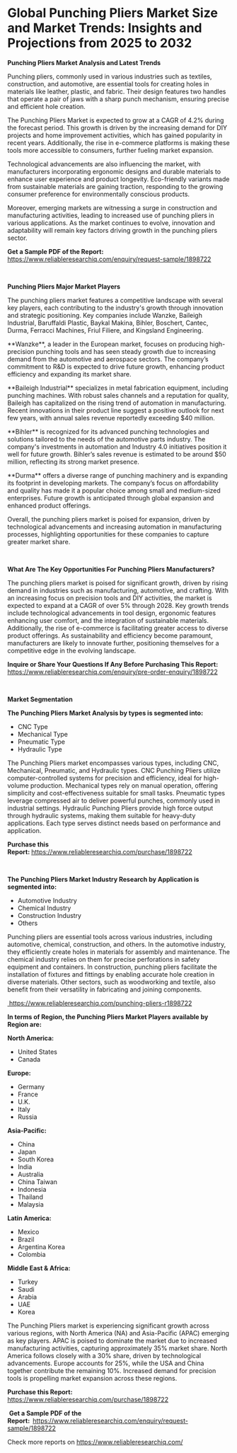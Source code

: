 <p><h1>Global Punching Pliers Market Size and Market Trends: Insights and Projections from 2025 to 2032</h1></p><p><strong>Punching Pliers Market Analysis and Latest Trends</strong></p>
<p><p>Punching pliers, commonly used in various industries such as textiles, construction, and automotive, are essential tools for creating holes in materials like leather, plastic, and fabric. Their design features two handles that operate a pair of jaws with a sharp punch mechanism, ensuring precise and efficient hole creation. </p><p>The Punching Pliers Market is expected to grow at a CAGR of 4.2% during the forecast period. This growth is driven by the increasing demand for DIY projects and home improvement activities, which has gained popularity in recent years. Additionally, the rise in e-commerce platforms is making these tools more accessible to consumers, further fueling market expansion. </p><p>Technological advancements are also influencing the market, with manufacturers incorporating ergonomic designs and durable materials to enhance user experience and product longevity. Eco-friendly variants made from sustainable materials are gaining traction, responding to the growing consumer preference for environmentally conscious products. </p><p>Moreover, emerging markets are witnessing a surge in construction and manufacturing activities, leading to increased use of punching pliers in various applications. As the market continues to evolve, innovation and adaptability will remain key factors driving growth in the punching pliers sector.</p></p>
<p><strong>Get a Sample PDF of the Report:&nbsp;</strong> <a href="https://www.reliableresearchiq.com/enquiry/request-sample/1898722?utm_campaign=3180&utm_medium=2&utm_source=Github&utm_content=ia&utm_term=08042025&utm_id=punching-pliers">https://www.reliableresearchiq.com/enquiry/request-sample/1898722</a></p>
<p>&nbsp;</p>
<p><strong>Punching Pliers Major Market Players</strong></p>
<p><p>The punching pliers market features a competitive landscape with several key players, each contributing to the industry's growth through innovation and strategic positioning. Key companies include Wanzke, Baileigh Industrial, Baruffaldi Plastic, Baykal Makina, Bihler, Boschert, Cantec, Durma, Ferracci Machines, Friul Filiere, and Kingsland Engineering.</p><p>**Wanzke**, a leader in the European market, focuses on producing high-precision punching tools and has seen steady growth due to increasing demand from the automotive and aerospace sectors. The company’s commitment to R&D is expected to drive future growth, enhancing product efficiency and expanding its market share.</p><p>**Baileigh Industrial** specializes in metal fabrication equipment, including punching machines. With robust sales channels and a reputation for quality, Baileigh has capitalized on the rising trend of automation in manufacturing. Recent innovations in their product line suggest a positive outlook for next few years, with annual sales revenue reportedly exceeding $40 million.</p><p>**Bihler** is recognized for its advanced punching technologies and solutions tailored to the needs of the automotive parts industry. The company's investments in automation and Industry 4.0 initiatives position it well for future growth. Bihler’s sales revenue is estimated to be around $50 million, reflecting its strong market presence.</p><p>**Durma** offers a diverse range of punching machinery and is expanding its footprint in developing markets. The company’s focus on affordability and quality has made it a popular choice among small and medium-sized enterprises. Future growth is anticipated through global expansion and enhanced product offerings.</p><p>Overall, the punching pliers market is poised for expansion, driven by technological advancements and increasing automation in manufacturing processes, highlighting opportunities for these companies to capture greater market share.</p></p>
<p>&nbsp;</p>
<p><strong>What Are The Key Opportunities For Punching Pliers Manufacturers?</strong></p>
<p><p>The punching pliers market is poised for significant growth, driven by rising demand in industries such as manufacturing, automotive, and crafting. With an increasing focus on precision tools and DIY activities, the market is expected to expand at a CAGR of over 5% through 2028. Key growth trends include technological advancements in tool design, ergonomic features enhancing user comfort, and the integration of sustainable materials. Additionally, the rise of e-commerce is facilitating greater access to diverse product offerings. As sustainability and efficiency become paramount, manufacturers are likely to innovate further, positioning themselves for a competitive edge in the evolving landscape.</p></p>
<p><strong>Inquire or Share Your Questions If Any Before Purchasing This Report:</strong> <a href="https://www.reliableresearchiq.com/enquiry/pre-order-enquiry/1898722?utm_campaign=3180&utm_medium=2&utm_source=Github&utm_content=ia&utm_term=08042025&utm_id=punching-pliers">https://www.reliableresearchiq.com/enquiry/pre-order-enquiry/1898722</a></p>
<p>&nbsp;</p>
<p><strong>Market Segmentation</strong></p>
<p><strong>The Punching Pliers Market Analysis by types is segmented into:</strong></p>
<p><ul><li>CNC Type</li><li>Mechanical Type</li><li>Pneumatic Type</li><li>Hydraulic Type</li></ul></p>
<p><p>The Punching Pliers market encompasses various types, including CNC, Mechanical, Pneumatic, and Hydraulic types. CNC Punching Pliers utilize computer-controlled systems for precision and efficiency, ideal for high-volume production. Mechanical types rely on manual operation, offering simplicity and cost-effectiveness suitable for small tasks. Pneumatic types leverage compressed air to deliver powerful punches, commonly used in industrial settings. Hydraulic Punching Pliers provide high force output through hydraulic systems, making them suitable for heavy-duty applications. Each type serves distinct needs based on performance and application.</p></p>
<p><strong>Purchase this Report:&nbsp;</strong><a href="https://www.reliableresearchiq.com/purchase/1898722?utm_campaign=3180&utm_medium=2&utm_source=Github&utm_content=ia&utm_term=08042025&utm_id=punching-pliers">https://www.reliableresearchiq.com/purchase/1898722</a></p>
<p>&nbsp;</p>
<p><strong>The Punching Pliers Market Industry Research by Application is segmented into:</strong></p>
<p><ul><li>Automotive Industry</li><li>Chemical Industry</li><li>Construction Industry</li><li>Others</li></ul></p>
<p><p>Punching pliers are essential tools across various industries, including automotive, chemical, construction, and others. In the automotive industry, they efficiently create holes in materials for assembly and maintenance. The chemical industry relies on them for precise perforations in safety equipment and containers. In construction, punching pliers facilitate the installation of fixtures and fittings by enabling accurate hole creation in diverse materials. Other sectors, such as woodworking and textile, also benefit from their versatility in fabricating and joining components.</p></p>
<p><a href="https://www.reliableresearchiq.com/punching-pliers-r1898722?utm_campaign=3180&utm_medium=2&utm_source=Github&utm_content=ia&utm_term=08042025&utm_id=punching-pliers">&nbsp;https://www.reliableresearchiq.com/punching-pliers-r1898722</a></p>
<p><strong>In terms of Region, the Punching Pliers Market Players available by Region are:</strong></p>
<p>
    <p> <strong> North America: </strong>
        <ul>
            <li>United States</li>
            <li>Canada</li>
        </ul>
        </p> 
    <p> <strong> Europe: </strong>
        <ul>
            <li>Germany</li>
            <li>France</li>
            <li>U.K.</li>
            <li>Italy</li>
            <li>Russia</li>
        </ul>
        </p> 
    <p> <strong> Asia-Pacific: </strong>
        <ul>
            <li>China</li>
            <li>Japan</li>
            <li>South Korea</li>
            <li>India</li>
            <li>Australia</li>
            <li>China Taiwan</li>
            <li>Indonesia</li>
            <li>Thailand</li>
            <li>Malaysia</li>
        </ul>
        </p> 
    <p> <strong> Latin America: </strong>
        <ul>
            <li>Mexico</li>
            <li>Brazil</li>
            <li>Argentina Korea</li>
            <li>Colombia</li>
        </ul>
        </p> 
    <p> <strong> Middle East & Africa: </strong>
        <ul>
            <li>Turkey</li>
            <li>Saudi</li>
            <li>Arabia</li>
            <li>UAE</li>
            <li>Korea</li>
        </ul>
    </p>
    </p>
<p><p>The Punching Pliers market is experiencing significant growth across various regions, with North America (NA) and Asia-Pacific (APAC) emerging as key players. APAC is poised to dominate the market due to increased manufacturing activities, capturing approximately 35% market share. North America follows closely with a 30% share, driven by technological advancements. Europe accounts for 25%, while the USA and China together contribute the remaining 10%. Increased demand for precision tools is propelling market expansion across these regions.</p></p>
<p><strong>Purchase this Report: </strong><a href="https://www.reliableresearchiq.com/purchase/1898722?utm_campaign=3180&utm_medium=2&utm_source=Github&utm_content=ia&utm_term=08042025&utm_id=punching-pliers">https://www.reliableresearchiq.com/purchase/1898722</a></p>
<p>&nbsp;<strong>Get a Sample PDF of the Report:&nbsp;&nbsp;</strong><a href="https://www.reliableresearchiq.com/enquiry/request-sample/1898722?utm_campaign=3180&utm_medium=2&utm_source=Github&utm_content=ia&utm_term=08042025&utm_id=punching-pliers">https://www.reliableresearchiq.com/enquiry/request-sample/1898722</a></p>
<p><strong></strong></p>
<p>Check more reports on <a href="https://www.reliableresearchiq.com/?utm_campaign=3180&utm_medium=2&utm_source=Github&utm_content=ia&utm_term=08042025&utm_id=punching-pliers">https://www.reliableresearchiq.com/</a></p>
